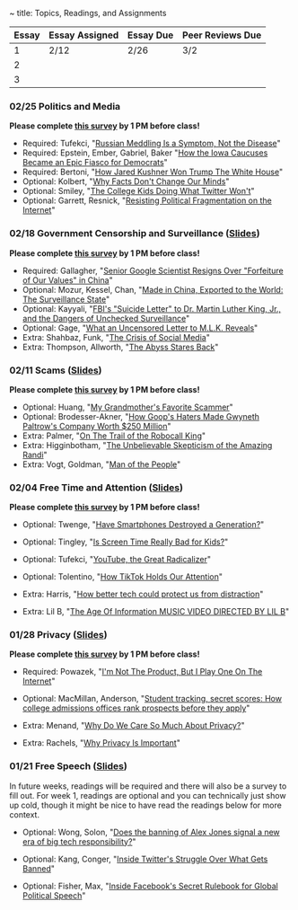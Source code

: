 ~ title: Topics, Readings, and Assignments


| Essay | Essay Assigned  | Essay Due         | Peer Reviews Due |
|-------|-----------------|-------------------|------------------|
| 1     |    2/12         |  2/26             | 3/2             |
| 2     |                 |                   |                  |
| 3     |                 |                   |                  |

### 02/25 Politics and Media

**Please complete [this survey](https://docs.google.com/forms/d/e/1FAIpQLSf6hEqXI7uT3_CzI5bdN42Nj-MMCMfhhyILoSQsuYi1v5IrrQ/viewform?usp=sf_link) by 1 PM before class!**

- Required: Tufekci, "[Russian Meddling Is a Symptom, Not the Disease][russian_meddling]"
- Required: Epstein, Ember, Gabriel, Baker "[How the Iowa Caucuses Became an Epic Fiasco for Democrats][iowa_caucuses]"
- Required: Bertoni, "[How Jared Kushner Won Trump The White House][kushner_won]"
- Optional: Kolbert, "[Why Facts Don't Change Our Minds][fact_mind]"
- Optional: Smiley, "[The College Kids Doing What Twitter Won't][college_twitter]"
- Optional: Garrett, Resnick, "[Resisting Political Fragmentation on the Internet][political_fragmentation]"

[russian_meddling]: https://www.nytimes.com/2018/10/03/opinion/midterms-facebook-foreign-meddling.html
[iowa_caucuses]: https://www.nytimes.com/2020/02/09/us/politics/iowa-democratic-caucuses.html
[kushner_won]: https://www.forbes.com/sites/stevenbertoni/2016/11/22/exclusive-interview-how-jared-kushner-won-trump-the-white-house/#3eb53d003af6
[fact_mind]: https://www.newyorker.com/magazine/2017/02/27/why-facts-dont-change-our-minds
[college_twitter]: https://www.wired.com/story/the-college-kids-doing-what-twitter-wont/
[political_fragmentation]: https://www.mitpressjournals.org/doi/abs/10.1162/DAED_a_00118?journalCode=daed

### 02/18 Government Censorship and  Surveillance ([Slides][censorship_slides])

**Please complete [this survey](https://docs.google.com/forms/d/e/1FAIpQLSeU6mNvNJIRAxUBTkUEDIM_pO0P9SE3tNmxD4z4rb4Ag4BL0w/viewform?usp=sf_link) by 1 PM before class!**

- Required: Gallagher, "[Senior Google Scientist Resigns Over "Forfeiture of Our Values" in China][google_china]"
- Optional: Mozur, Kessel, Chan, "[Made in China, Exported to the World: The Surveillance State][china_exported]"
- Optional: Kayyali, "[FBI's "Suicide Letter" to Dr. Martin Luther King, Jr., and the Dangers of Unchecked Surveillance][fbi_mlk]"
- Optional: Gage, "[What an Uncensored Letter to M.L.K. Reveals][uncensored_mlk]"
- Extra: Shahbaz, Funk, "[The Crisis of Social Media][crisis_media]"
- Extra: Thompson, Allworth, "[The Abyss Stares Back][abyss_exponent]"

[google_china]: https://theintercept.com/2018/09/13/google-china-search-engine-employee-resigns/
[china_exported]: https://www.nytimes.com/2019/04/24/technology/ecuador-surveillance-cameras-police-government.html
[fbi_mlk]: https://www.eff.org/deeplinks/2014/11/fbis-suicide-letter-dr-martin-luther-king-jr-and-dangers-unchecked-surveillance
[uncensored_mlk]: https://www.nytimes.com/2014/11/16/magazine/what-an-uncensored-letter-to-mlk-reveals.html
[crisis_media]: https://www.freedomonthenet.org/report/freedom-on-the-net/2019/the-crisis-of-social-media
[abyss_exponent]: https://podcasts.apple.com/us/podcast/exponent/id826420969?i=1000453575064
[censorship_slides]: https://docs.google.com/presentation/d/1CA-rfo7VDQeizk8S76FDFowdulQKet9_shTmpVJlUU4/edit?usp=sharing

### 02/11 Scams ([Slides][scam_slides])

**Please complete [this survey](https://docs.google.com/forms/d/e/1FAIpQLSfl2VLjYM0nM_dW9j_GYbQCKknPGIXP1cKqOJe0ta8HQspfFQ/viewform?usp=sf_link) by 1 PM before class!**


- Optional: Huang, "[My Grandmother's Favorite Scammer][grandma_scams]"
- Optional: Brodesser-Akner, "[How Goop's Haters Made Gwyneth Paltrow's Company Worth $250 Million][akner_goop]"
- Extra: Palmer, "[On The Trail of the Robocall King][robocall_king]" 
- Extra: Higginbotham, "[The Unbelievable Skepticism of the Amazing Randi][skeptical_randi]"
- Extra: Vogt, Goldman, "[Man of the People][vogt_man]"


[grandma_scams]: https://www.nytimes.com/2019/12/07/opinion/sunday/china-bank-scam-grandmother.html
[akner_goop]: https://www.nytimes.com/2018/07/25/magazine/big-business-gwyneth-paltrow-wellness.html
[robocall_king]: https://www.wired.com/story/on-the-trail-of-the-robocall-king/
[skeptical_randi]: https://www.nytimes.com/2014/11/09/magazine/the-unbelievable-skepticism-of-the-amazing-randi.html
[vogt_man]: https://gimletmedia.com/shows/reply-all/dvhexl 
[scam_slides]: https://docs.google.com/presentation/d/1Wv1xnP70i6BrYGPHQU09EylEK1ck2mS1E_bft3hha-s/edit?usp=sharing

### 02/04 Free Time and Attention ([Slides][attention_slides])



**Please complete [this survey](https://docs.google.com/forms/d/e/1FAIpQLSeJFY-antbUw6I2HlJZONR7vOqIb33qt1cOpU-PJY0KnYL6nw/viewform?usp=sf_link) by 1 PM before class!**

- Optional: Twenge, "[Have Smartphones Destroyed a Generation?][twenge_smartphones]" 
- Optional: Tingley, "[Is Screen Time Really Bad for Kids?][tingley_time]"
- Optional: Tufekci, "[YouTube, the Great Radicalizer][tufekci_radical]"
- Optional: Tolentino, "[How TikTok Holds Our Attention][tolentino_tok]"
- Extra: Harris, "[How better tech could protect us from distraction][harris_distraction]"
- Extra: Lil B, "[The Age Of Information MUSIC VIDEO DIRECTED BY LIL B][lil_information]"

  [twenge_smartphones]: https://www.theatlantic.com/magazine/archive/2017/09/has-the-smartphone-destroyed-a-generation/534198/
  [tingley_time]: https://www.nytimes.com/2019/12/18/magazine/screen-time-kids-teens.html
  [tufekci_radical]: https://www.nytimes.com/2018/03/10/opinion/sunday/youtube-politics-radical.html
  [tolentino_tok]: https://www.newyorker.com/magazine/2019/09/30/how-tiktok-holds-our-attention
  [harris_distraction]: https://www.ted.com/talks/tristan_harris_how_better_tech_could_protect_us_from_distraction/up-next
  [lil_information]: https://www.youtube.com/watch?v=corY-FZAZog
  [attention_slides]: https://docs.google.com/presentation/d/1qE5knyYWmKmQLw0FHG7AOS1-vj0z6QvaQO5p7rhoaS0/edit?usp=sharing 


### 01/28 Privacy ([Slides][privacy_slides])

**Please complete [this survey](https://docs.google.com/forms/d/e/1FAIpQLSegbrH6G-X6-peQEZpe80OU-byCpbEGbQQhh37U3spGd8vExA/viewform?usp=sf_link) by 1 PM before class!**

- Required: Powazek, "[I'm Not The Product, But I Play One On The Internet][powazek_product]" 
- Optional: MacMillan, Anderson, "[Student tracking, secret scores: How college admissions offices rank prospects before they apply][college_admissions]"
- Extra: Menand, "[Why Do We Care So Much About Privacy?][care_privacy]"
- Extra: Rachels, "[Why Privacy Is Important][privacy_important]"

  [powazek_product]: http://powazek.com/posts/3229
  [college_admissions]: https://www.washingtonpost.com/business/2019/10/14/colleges-quietly-rank-prospective-students-based-their-personal-data/
  [care_privacy]: https://www.newyorker.com/magazine/2018/06/18/why-do-we-care-so-much-about-privacy
  [privacy_important]: https://www.jstor.org/stable/2265077?seq=1
  [privacy_slides]: https://docs.google.com/presentation/d/1E2yMyvvObE9sAYSKLLetZDpfHVKNONXbjLwyvLhv7tQ/edit?usp=sharing 


### 01/21 Free Speech ([Slides][speech_slides])

In future weeks, readings will be required and there will also be a survey to fill out. For week 1, readings are optional and you can technically just show up cold, though it might be nice to have read the readings below for more context.

- Optional: Wong, Solon, "[Does the banning of Alex Jones signal a new era of big tech responsibility?][alex_jones_ban]"

- Optional: Kang, Conger, "[Inside Twitter's Struggle Over What Gets Banned][twitter_ban]"

- Optional: Fisher, Max, "[Inside Facebook's Secret Rulebook for Global Political Speech][facebook_rulebook]"

  [alex_jones_ban]: https://www.theguardian.com/technology/2018/aug/10/alex-jones-banning-apple-facebook-youtube-twitter-free-speech
  [twitter_ban]: https://www.nytimes.com/2018/08/10/technology/twitter-free-speech-infowars.html
  [facebook_rulebook]: https://www.nytimes.com/2018/12/27/world/facebook-moderators.html
  [speech_slides]: https://docs.google.com/presentation/d/1AQUVf4KjIBaB8NnshsZ2zmiltooT6Oi3Xo7LvHGbWvw/edit?usp=sharing

